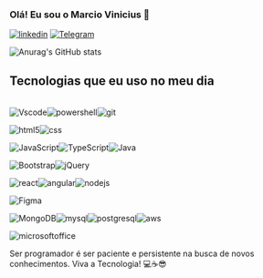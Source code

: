 ### Olá! Eu sou o Marcio Vinicius 👋

[![linkedin](https://img.shields.io/badge/LinkedIn-0077B5?style=for-the-badge&logo=linkedin&logoColor=white)](www.linkedin.com/in/marcioviniciusdevl)
[![Telegram](https://img.shields.io/badge/Telegram-2CA5E0?style=for-the-badge&logo=telegram&logoColor=white)](https://t.me/MarcioViniciusdvl)

![Anurag's GitHub stats](https://github-readme-stats.vercel.app/api?username=MarcioViniciusdevl&show_icons=true&theme=dark)

## Tecnologias que eu uso no meu dia 
<div style="display: inline-block"><br/>
<img aling="center" alt="Vscode" src="https://img.shields.io/badge/Visual_Studio_Code-0078D4?style=for-the-badge&logo=visual%20studio%20code&logoColor=white" /><img aling="center" alt="powershell" src="https://img.shields.io/badge/GIT-E44C30?style=for-the-badge&logo=git&logoColor=white" /><img aling="center" alt="git" src="https://img.shields.io/badge/powershell-5391FE?style=for-the-badge&logo=powershell&logoColor=white"/>


<img aling="center" alt="html5" src="https://img.shields.io/badge/HTML5-E34F26?style=for-the-badge&logo=html5&logoColor=white" /><img aling="center" alt="css" src="https://img.shields.io/badge/CSS3-1572B6?style=for-the-badge&logo=css3&logoColor=white"/>

<img aling="center" alt="JavaScript" src="https://img.shields.io/badge/JavaScript-323330?style=for-the-badge&logo=javascript&logoColor=F7DF1E" /><img aling="center" alt="TypeScript" src="https://img.shields.io/badge/TypeScript-007ACC?style=for-the-badge&logo=typescript&logoColor=white" /><img aling="center" alt="Java" src="https://img.shields.io/badge/Java-ED8B00?style=for-the-badge&logo=java&logoColor=white"/>

<img aling="center" alt="Bootstrap" src="https://img.shields.io/badge/Bootstrap-563D7C?style=for-the-badge&logo=bootstrap&logoColor=white" /><img aling="center" alt="jQuery" src="https://img.shields.io/badge/jQuery-0769AD?style=for-the-badge&logo=jquery&logoColor=white" />

<img aling="center" alt="react" src="https://img.shields.io/badge/React-20232A?style=for-the-badge&logo=react&logoColor=61DAFB" /><img aling="center" alt="angular" src="https://img.shields.io/badge/Angular-DD0031?style=for-the-badge&logo=angular&logoColor=white" /><img aling="center" alt="nodejs" src="https://img.shields.io/badge/Node.js-43853D?style=for-the-badge&logo=node.js&logoColor=white" />

<img aling="center" alt="Figma" src="https://img.shields.io/badge/Figma-F24E1E?style=for-the-badge&logo=figma&logoColor=white"/>

<img aling="center" alt="MongoDB" src="https://img.shields.io/badge/MongoDB-4EA94B?style=for-the-badge&logo=mongodb&logoColor=white" /><img aling="center" alt="mysql" src="https://img.shields.io/badge/MySQL-005C84?style=for-the-badge&logo=mysql&logoColor=white"/><img aling="center" alt="postgresql" src="https://img.shields.io/badge/PostgreSQL-316192?style=for-the-badge&logo=postgresql&logoColor=white"/><img aling="center" alt="aws" src="https://img.shields.io/badge/Amazon_AWS-232F3E?style=for-the-badge&logo=amazon-aws&logoColor=white" />

<img aling="center" alt="microsoftoffice" src="https://img.shields.io/badge/Microsoft_Office-D83B01?style=for-the-badge&logo=microsoft-office&logoColor=white" />
</div> <br/>

Ser programador é ser paciente e persistente na busca de novos conhecimentos.
Viva a Tecnologia! 💻☕😎



